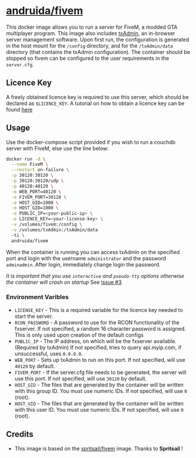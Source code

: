 [hub]: https://hub.docker.com/r/andruida/fivem
[git]: https://github.com/Andruida/fivem

# [andruida/fivem][hub]

This docker image allows you to run a server for FiveM, a modded GTA multiplayer program.
This image also includes [txAdmin](https://github.com/tabarra/txAdmin), an in-browser server management software.
Upon first run, the configuration is generated in the host mount for the `/config` directory, and for the `/txAdmin/data` directory (that contains the txAdmin configuration).
The container should be stopped so fivem can be configured to the user requirements in the `server.cfg`.

## Licence Key

A freely obtained licence key is required to use this server, which should be declared as `$LICENCE_KEY`. A tutorial on how to obtain a licence key can be found [here](https://forum.fivem.net/t/explained-how-to-make-add-a-server-key/56120)

## Usage

Use the docker-compose script provided if you wish to run a couchdb server with FiveM, else use the line below:

```sh
docker run -d \
  --name FiveM \
  --restart on-failure \
  -p 30120:30120 \
  -p 30120:30120/udp \
  -p 40120:40120 \
  -e WEB_PORT=40120 \
  -e FIVEM_PORT=30120 \
  -e HOST_UID=1000 \
  -e HOST_GID=1000 \
  -e PUBLIC_IP=<your-public-ip> \
  -e LICENCE_KEY=<your-license-key> \
  -v /volumes/fivem:/config \
  -v /volumes/txAdmin:/txAdmin/data
  -ti \
  andruida/fivem
```

When the container is running you can access txAdmin on the specified port and login with the username `administrator` and the password `adminadmin`. After login, immediately change login the password.

_It is important that you use `interactive` and `pseudo-tty` options otherwise the container will crash on startup_
See [issue #3](https://github.com/spritsail/fivem/issues/3)

### Environment Varibles

- `LICENSE_KEY` - This is a required variable for the licence key needed to start the server.
- `RCON_PASSWORD` - A password to use for the RCON functionality of the fxserver. If not specified, a random 16 character password is assigned. This is only used upon creation of the default configs
- `PUBLIC_IP` - The IP address, on which will be the fxserver available. (Required by txAdmin) If not specified, tries to query api.myip.com, if unsuccessful, uses `0.0.0.0`.
- `WEB_PORT` - Sets up txAdmin to run on this port. If not specified, will use `40120` by default.
- `FIVEM_PORT` - If the server.cfg file needs to be generated, the server will use this port. If not specified, will use `30120` by default.
- `HOST_GID` - The files that are generated by the container will be written with this group ID. You must use numeric IDs. If not specified, will use `0` (root).
- `HOST_UID` - The files that are generated by the container will be written with this user ID. You must use numeric IDs. If not specified, will use `0` (root).

## Credits

 - This image is based on the [spritsail/fivem](https://hub.docker.com/r/spritsail/fivem) image. Thanks to **Spritsail** !